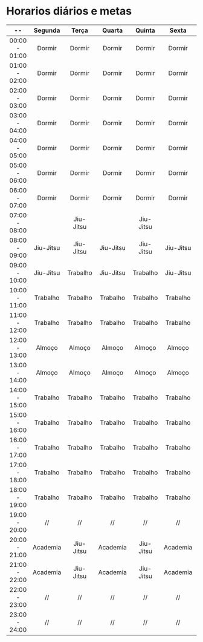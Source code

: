 # Horarios diários e metas

|    --         | Segunda          | Terça            | Quarta           | Quinta           | Sexta            | Sabado            | Domingo            | 
| :---:         | :---:            | :---:            | :---:            | :---:            | :---:            | :---:             | :---:              |
| 00:00 - 01:00 | Dormir           | Dormir           | Dormir           | Dormir           | Dormir           |  Dormir           | Dormir             |
| 01:00 - 02:00 | Dormir           | Dormir           | Dormir           | Dormir           | Dormir           |  Dormir           | Dormir             |
| 02:00 - 03:00 | Dormir           | Dormir           | Dormir           | Dormir           | Dormir           |  Dormir           | Dormir             |
| 03:00 - 04:00 | Dormir           | Dormir           | Dormir           | Dormir           | Dormir           |  Dormir           | Dormir             |
| 04:00 - 05:00 | Dormir           | Dormir           | Dormir           | Dormir           | Dormir           |  Dormir           | Dormir             |
| 05:00 - 06:00 | Dormir           | Dormir           | Dormir           | Dormir           | Dormir           |  Dormir           | Dormir             |
| 06:00 - 07:00 | Dormir           | Dormir           | Dormir           | Dormir           | Dormir           |  Dormir           | Dormir             |
| 07:00 - 08:00 |                  | Jiu-Jitsu        |                  | Jiu-Jitsu        |                  |  Dormir           | //                 |
| 08:00 - 09:00 | Jiu-Jitsu        | Jiu-Jitsu        | Jiu-Jitsu        | Jiu-Jitsu        | Jiu-Jitsu        |  //               | //                 |
| 09:00 - 10:00 | Jiu-Jitsu        | Trabalho         | Jiu-Jitsu        | Trabalho         | Jiu-Jitsu        |  //               | //                 |
| 10:00 - 11:00 | Trabalho         | Trabalho         | Trabalho         | Trabalho         | Trabalho         |  //               | //                 |
| 11:00 - 12:00 | Trabalho         | Trabalho         | Trabalho         | Trabalho         | Trabalho         |  //               | //                 |
| 12:00 - 13:00 | Almoço           | Almoço           | Almoço           | Almoço           | Almoço           |  //               | //                 |
| 13:00 - 14:00 | Almoço           | Almoço           | Almoço           | Almoço           | Almoço           |  //               | //                 |
| 14:00 - 15:00 | Trabalho         | Trabalho         | Trabalho         | Trabalho         | Trabalho         |  //               | //                 |
| 15:00 - 16:00 | Trabalho         | Trabalho         | Trabalho         | Trabalho         | Trabalho         |  //               | //                 |
| 16:00 - 17:00 | Trabalho         | Trabalho         | Trabalho         | Trabalho         | Trabalho         |  //               | //                 |
| 17:00 - 18:00 | Trabalho         | Trabalho         | Trabalho         | Trabalho         | Trabalho         |  //               | //                 |
| 18:00 - 19:00 | Trabalho         | Trabalho         | Trabalho         | Trabalho         | Trabalho         |  //               | //                 |
| 19:00 - 20:00 | //               | //               | //               | //               | //               |  //               | //                 |
| 20:00 - 21:00 | Academia         | Jiu-Jitsu        | Academia         | Jiu-Jitsu        | Academia         |  //               | //                 |
| 21:00 - 22:00 | Academia         | Jiu-Jitsu        | Academia         | Jiu-Jitsu        | Academia         |  //               | //                 |
| 22:00 - 23:00 | //               | //               | //               | //               | //               |  //               | //                 |
| 23:00 - 24:00 | //               | //               | //               | //               | //               |  //               | //                 |
